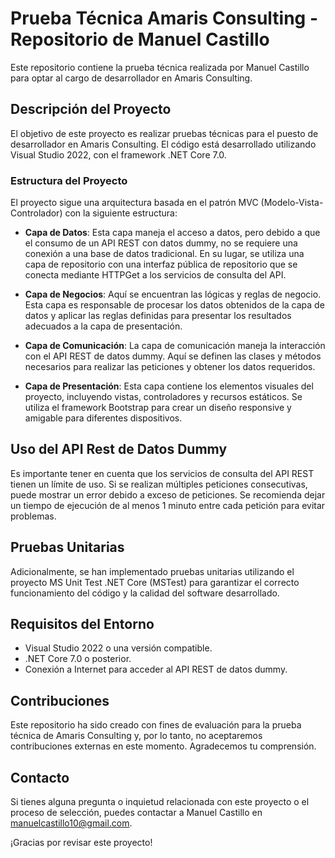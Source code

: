 # Prueba Técnica Amaris Consulting - Repositorio de Manuel Castillo

Este repositorio contiene la prueba técnica realizada por Manuel Castillo para optar al cargo de desarrollador en Amaris Consulting.

## Descripción del Proyecto

El objetivo de este proyecto es realizar pruebas técnicas para el puesto de desarrollador en Amaris Consulting. El código está desarrollado utilizando Visual Studio 2022, con el framework .NET Core 7.0.

### Estructura del Proyecto

El proyecto sigue una arquitectura basada en el patrón MVC (Modelo-Vista-Controlador) con la siguiente estructura:

- **Capa de Datos**: Esta capa maneja el acceso a datos, pero debido a que el consumo de un API REST con datos dummy, no se requiere una conexión a una base de datos tradicional. En su lugar, se utiliza una capa de repositorio con una interfaz pública de repositorio que se conecta mediante HTTPGet a los servicios de consulta del API.

- **Capa de Negocios**: Aquí se encuentran las lógicas y reglas de negocio. Esta capa es responsable de procesar los datos obtenidos de la capa de datos y aplicar las reglas definidas para presentar los resultados adecuados a la capa de presentación.

- **Capa de Comunicación**: La capa de comunicación maneja la interacción con el API REST de datos dummy. Aquí se definen las clases y métodos necesarios para realizar las peticiones y obtener los datos requeridos.

- **Capa de Presentación**: Esta capa contiene los elementos visuales del proyecto, incluyendo vistas, controladores y recursos estáticos. Se utiliza el framework Bootstrap para crear un diseño responsive y amigable para diferentes dispositivos.

## Uso del API Rest de Datos Dummy

Es importante tener en cuenta que los servicios de consulta del API REST tienen un límite de uso. Si se realizan múltiples peticiones consecutivas, puede mostrar un error debido a exceso de peticiones. Se recomienda dejar un tiempo de ejecución de al menos 1 minuto entre cada petición para evitar problemas.

## Pruebas Unitarias

Adicionalmente, se han implementado pruebas unitarias utilizando el proyecto MS Unit Test .NET Core (MSTest) para garantizar el correcto funcionamiento del código y la calidad del software desarrollado.

## Requisitos del Entorno

- Visual Studio 2022 o una versión compatible.
- .NET Core 7.0 o posterior.
- Conexión a Internet para acceder al API REST de datos dummy.

## Contribuciones

Este repositorio ha sido creado con fines de evaluación para la prueba técnica de Amaris Consulting y, por lo tanto, no aceptaremos contribuciones externas en este momento. Agradecemos tu comprensión.

## Contacto

Si tienes alguna pregunta o inquietud relacionada con este proyecto o el proceso de selección, puedes contactar a Manuel Castillo en manuelcastillo10@gmail.com.

¡Gracias por revisar este proyecto!
